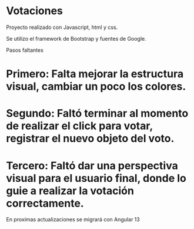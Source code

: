 # Votaciones
Proyecto realizado con Javascript, html y css.

Se utilizo el framework de Bootstrap y fuentes de Google.


Pasos faltantes
# Primero: Falta mejorar la estructura visual, cambiar un poco los colores.

# Segundo: Faltó terminar al momento de realizar el click para votar, registrar el nuevo objeto del voto.

# Tercero: Faltó dar una perspectiva visual para el usuario final, donde lo guie a realizar la votación correctamente.

En proximas actualizaciones se migrará con Angular 13
